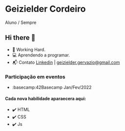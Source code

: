 # Geizielder Cordeiro

Aluno / Sempre

## Hi there 👋

- :construction_worker: Working Hard.
- :computer: Aprendendo a programar.
- 📬 Contato [Linkedin](https://www.linkedin.com/in/geizielder-gervazio-131bb71b1/) | <geizielder.gervazio@gmail.com>

### Participação em eventos
- :basecamp:42Basecamp Jan/Fev/2022

#### Cada nova habilidade aparaecera aqui:
- :heavy_check_mark: HTML
- :heavy_check_mark: CSS
- ✔️ Js

<!--
**Geizielder/geizielder** is a ✨ _special_ ✨ repository because its `README.md` (this file) appears on your GitHub profile.

Here are some ideas to get you started:

- 🔭 I’m currently working on ...
- 🌱 I’m currently learning ...
- 👯 I’m looking to collaborate on ...
- 🤔 I’m looking for help with ...
- 💬 Ask me about ...
- 📫 How to reach me: ...
- 😄 Pronouns: ...
- ⚡ Fun fact: ...
-->
